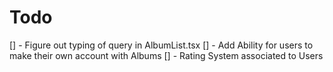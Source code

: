 # Todo

[] - Figure out typing of query in AlbumList.tsx
[] - Add Ability for users to make their own account with Albums
[] - Rating System associated to Users
